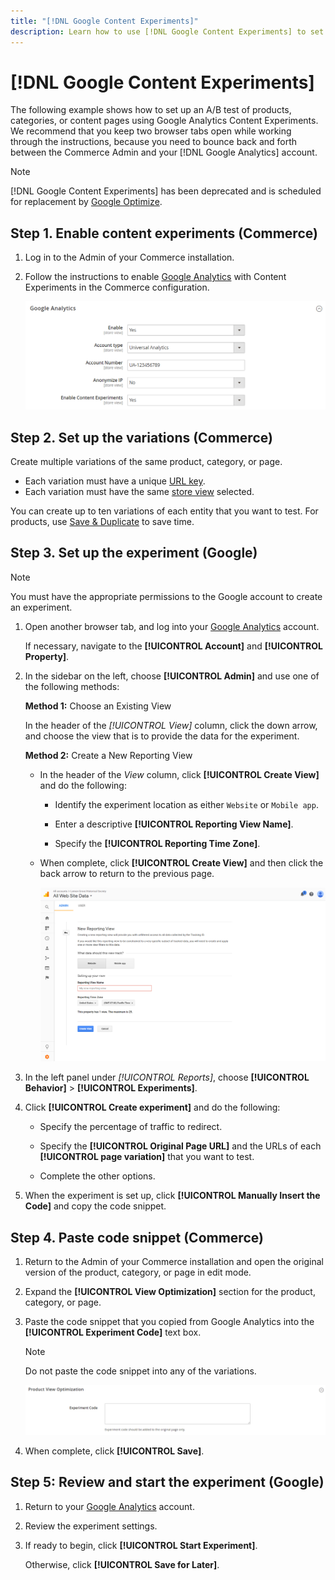 ```yaml
---
title: "[!DNL Google Content Experiments]"
description: Learn how to use [!DNL Google Content Experiments] to set up an A/B test of Commerce products, categories, or content pages.
---
```

# [!DNL Google Content Experiments]

The following example shows how to set up an A/B test of products, categories, or content pages using Google Analytics Content Experiments. We recommend that you keep two browser tabs open while working through the instructions, because you need to bounce back and forth between the Commerce Admin and your [!DNL Google Analytics] account.

>[!NOTE]
>
>[!DNL Google Content Experiments] has been deprecated and is scheduled for replacement by [Google Optimize](https://support.google.com/optimize/answer/7084762?hl=en).

## Step 1. Enable content experiments (Commerce)

1. Log in to the Admin of your Commerce installation.

1. Follow the instructions to enable [Google Analytics](google-universal-analytics.md) with Content Experiments in the Commerce configuration.

   ![Sales configuration - Google Analytics](./assets/google-analytics-experiments.png)<!-- zoom -->

## Step 2. Set up the variations (Commerce)

Create multiple variations of the same product, category, or page.

- Each variation must have a unique [URL key](../catalog/catalog-urls.md).
- Each variation must have the same [store view](../getting-started/websites-stores-views.md#scope-settings) selected.

You can create up to ten variations of each entity that you want to test. For products, use [Save & Duplicate](../catalog/product-workspace.md) to save time.

## Step 3. Set up the experiment (Google)

>[!NOTE]
>
>You must have the appropriate permissions to the Google account to create an experiment.

1. Open another browser tab, and log into your [Google Analytics][2] account.

   If necessary, navigate to the **[!UICONTROL Account]** and **[!UICONTROL Property]**.

1. In the sidebar on the left, choose **[!UICONTROL Admin]** and use one of the following methods:

   **Method 1:** Choose an Existing View

   In the header of the _[!UICONTROL View]_ column, click the down arrow, and choose the view that is to provide the data for the experiment.

   **Method 2:** Create a New Reporting View

   - In the header of the _View_ column, click **[!UICONTROL Create View]** and do the following:

      - Identify the experiment location as either `Website` or `Mobile app`.

      - Enter a descriptive **[!UICONTROL Reporting View Name]**.

      - Specify the **[!UICONTROL Reporting Time Zone]**.

   - When complete, click **[!UICONTROL Create View]** and then click the back arrow to return to the previous page.

        ![Google Analytics - content experiments reporting](./assets/google-analytics-content-experiments-new-reporting-view.png)<!-- zoom -->

1. In the left panel under _[!UICONTROL Reports]_, choose **[!UICONTROL Behavior]** > **[!UICONTROL Experiments]**.

1. Click **[!UICONTROL Create experiment]** and do the following:

   - Specify the percentage of traffic to redirect.

   - Specify the **[!UICONTROL Original Page URL]** and the URLs of each **[!UICONTROL page variation]** that you want to test.

   - Complete the other options.

1. When the experiment is set up, click **[!UICONTROL Manually Insert the Code]** and copy the code snippet.

## Step 4. Paste code snippet (Commerce)

1. Return to the Admin of your Commerce installation and open the original version of the product, category, or page in edit mode.

1. Expand the **[!UICONTROL View Optimization]** section for the product, category, or page.

1. Paste the code snippet that you copied from Google Analytics into the **[!UICONTROL Experiment Code]** text box.

   >[!NOTE]
   >
   >Do not paste the code snippet into any of the variations.

   ![Product view optimization](../catalog/assets/product-view-optimization.png)<!-- zoom -->

1. When complete, click **[!UICONTROL Save]**.

## Step 5: Review and start the experiment (Google)

1. Return to your [Google Analytics][2] account.

1. Review the experiment settings.

1. If ready to begin, click **[!UICONTROL Start Experiment]**.

   Otherwise, click **[!UICONTROL Save for Later]**.


[2]: https://analytics.google.com/
